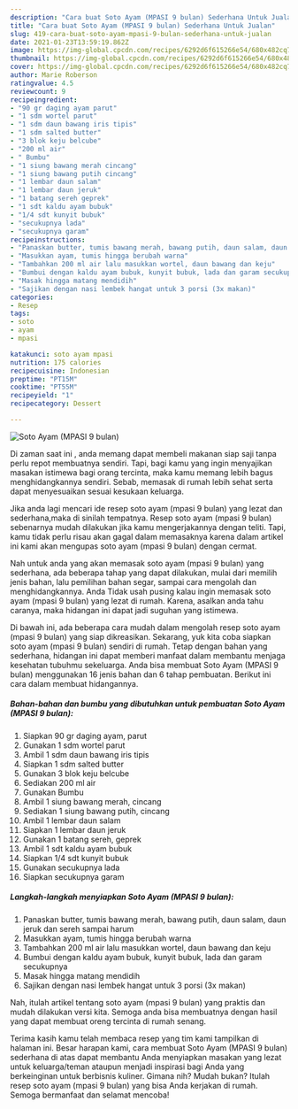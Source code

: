 ```yaml
---
description: "Cara buat Soto Ayam (MPASI 9 bulan) Sederhana Untuk Jualan"
title: "Cara buat Soto Ayam (MPASI 9 bulan) Sederhana Untuk Jualan"
slug: 419-cara-buat-soto-ayam-mpasi-9-bulan-sederhana-untuk-jualan
date: 2021-01-23T13:59:19.862Z
image: https://img-global.cpcdn.com/recipes/6292d6f615266e54/680x482cq70/soto-ayam-mpasi-9-bulan-foto-resep-utama.jpg
thumbnail: https://img-global.cpcdn.com/recipes/6292d6f615266e54/680x482cq70/soto-ayam-mpasi-9-bulan-foto-resep-utama.jpg
cover: https://img-global.cpcdn.com/recipes/6292d6f615266e54/680x482cq70/soto-ayam-mpasi-9-bulan-foto-resep-utama.jpg
author: Marie Roberson
ratingvalue: 4.5
reviewcount: 9
recipeingredient:
- "90 gr daging ayam parut"
- "1 sdm wortel parut"
- "1 sdm daun bawang iris tipis"
- "1 sdm salted butter"
- "3 blok keju belcube"
- "200 ml air"
- " Bumbu"
- "1 siung bawang merah cincang"
- "1 siung bawang putih cincang"
- "1 lembar daun salam"
- "1 lembar daun jeruk"
- "1 batang sereh geprek"
- "1 sdt kaldu ayam bubuk"
- "1/4 sdt kunyit bubuk"
- "secukupnya lada"
- "secukupnya garam"
recipeinstructions:
- "Panaskan butter, tumis bawang merah, bawang putih, daun salam, daun jeruk dan sereh sampai harum"
- "Masukkan ayam, tumis hingga berubah warna"
- "Tambahkan 200 ml air lalu masukkan wortel, daun bawang dan keju"
- "Bumbui dengan kaldu ayam bubuk, kunyit bubuk, lada dan garam secukupnya"
- "Masak hingga matang mendidih"
- "Sajikan dengan nasi lembek hangat untuk 3 porsi (3x makan)"
categories:
- Resep
tags:
- soto
- ayam
- mpasi

katakunci: soto ayam mpasi 
nutrition: 175 calories
recipecuisine: Indonesian
preptime: "PT15M"
cooktime: "PT55M"
recipeyield: "1"
recipecategory: Dessert

---
```



![Soto Ayam (MPASI 9 bulan)](https://img-global.cpcdn.com/recipes/6292d6f615266e54/680x482cq70/soto-ayam-mpasi-9-bulan-foto-resep-utama.jpg)

Di zaman  saat ini , anda memang dapat membeli makanan siap saji tanpa perlu repot membuatnya sendiri. Tapi, bagi kamu yang ingin menyajikan masakan istimewa bagi orang tercinta, maka kamu memang lebih bagus menghidangkannya sendiri. Sebab, memasak di rumah lebih sehat serta dapat menyesuaikan sesuai kesukaan keluarga.

Jika anda lagi mencari ide resep soto ayam (mpasi 9 bulan) yang lezat dan sederhana,maka di sinilah tempatnya. Resep soto ayam (mpasi 9 bulan)  sebenarnya mudah dilakukan jika kamu mengerjakannya dengan teliti. Tapi, kamu tidak perlu risau akan gagal dalam memasaknya 
karena dalam artikel ini kami akan mengupas soto ayam (mpasi 9 bulan) dengan cermat.  



Nah untuk anda yang akan memasak soto ayam (mpasi 9 bulan) yang sederhana, ada beberapa tahap yang dapat dilakukan, mulai dari memilih jenis bahan, lalu pemilihan bahan segar, sampai cara mengolah dan menghidangkannya. Anda Tidak usah pusing kalau ingin memasak soto ayam (mpasi 9 bulan) yang lezat di rumah. Karena, asalkan anda  tahu caranya, maka hidangan ini dapat jadi suguhan yang istimewa.

Di bawah ini, ada beberapa cara mudah dalam mengolah resep soto ayam (mpasi 9 bulan) yang siap dikreasikan. Sekarang, yuk kita coba siapkan soto ayam (mpasi 9 bulan) sendiri di rumah. Tetap dengan bahan yang sederhana, hidangan ini dapat memberi manfaat dalam membantu menjaga kesehatan tubuhmu sekeluarga. Anda bisa membuat Soto Ayam (MPASI 9 bulan) menggunakan 16 jenis bahan dan 6 tahap pembuatan. Berikut ini cara dalam membuat hidangannya.

<!--inarticleads1-->

##### Bahan-bahan dan bumbu yang dibutuhkan untuk pembuatan Soto Ayam (MPASI 9 bulan):

1. Siapkan 90 gr daging ayam, parut
1. Gunakan 1 sdm wortel parut
1. Ambil 1 sdm daun bawang iris tipis
1. Siapkan 1 sdm salted butter
1. Gunakan 3 blok keju belcube
1. Sediakan 200 ml air
1. Gunakan  Bumbu
1. Ambil 1 siung bawang merah, cincang
1. Sediakan 1 siung bawang putih, cincang
1. Ambil 1 lembar daun salam
1. Siapkan 1 lembar daun jeruk
1. Gunakan 1 batang sereh, geprek
1. Ambil 1 sdt kaldu ayam bubuk
1. Siapkan 1/4 sdt kunyit bubuk
1. Gunakan secukupnya lada
1. Siapkan secukupnya garam




<!--inarticleads2-->

##### Langkah-langkah menyiapkan Soto Ayam (MPASI 9 bulan):

1. Panaskan butter, tumis bawang merah, bawang putih, daun salam, daun jeruk dan sereh sampai harum
1. Masukkan ayam, tumis hingga berubah warna
1. Tambahkan 200 ml air lalu masukkan wortel, daun bawang dan keju
1. Bumbui dengan kaldu ayam bubuk, kunyit bubuk, lada dan garam secukupnya
1. Masak hingga matang mendidih
1. Sajikan dengan nasi lembek hangat untuk 3 porsi (3x makan)




Nah, itulah artikel tentang  soto ayam (mpasi 9 bulan)  yang praktis dan mudah dilakukan versi kita. Semoga anda bisa membuatnya dengan hasil yang dapat membuat oreng tercinta di rumah senang. 

Terima kasih kamu telah membaca resep yang tim kami tampilkan di halaman ini. Besar harapan kami, cara membuat  Soto Ayam (MPASI 9 bulan) sederhana di atas dapat membantu Anda menyiapkan masakan yang lezat untuk keluarga/teman ataupun menjadi inspirasi bagi Anda yang berkeinginan untuk berbisnis kuliner. Gimana nih? Mudah bukan? Itulah resep soto ayam (mpasi 9 bulan) yang bisa Anda kerjakan di rumah. Semoga bermanfaat dan selamat mencoba!

